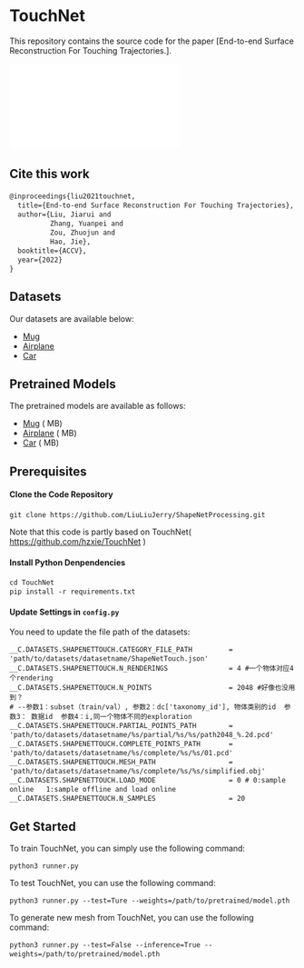 # TouchNet

This repository contains the source code for the paper [End-to-end Surface Reconstruction For Touching Trajectories.].

![Overview](./images/framework-network.pdf)

## Cite this work

```
@inproceedings{liu2021touchnet,
  title={End-to-end Surface Reconstruction For Touching Trajectories},
  author={Liu, Jiarui and 
          Zhang, Yuanpei and 
          Zou, Zhuojun and 
          Hao, Jie},
  booktitle={ACCV},
  year={2022}
}
```

## Datasets

Our datasets are available below:

- [Mug]()
- [Airplane]()
- [Car]()

## Pretrained Models

The pretrained models are available as follows:

- [Mug]( ) ( MB)
- [Airplane]( ) ( MB)
- [Car]( ) ( MB)
## Prerequisites

#### Clone the Code Repository

```
git clone https://github.com/LiuLiuJerry/ShapeNetProcessing.git 
```
Note that this code is partly based on TouchNet( https://github.com/hzxie/TouchNet )

#### Install Python Denpendencies

```
cd TouchNet
pip install -r requirements.txt
```

#### Update Settings in `config.py`

You need to update the file path of the datasets:

```
__C.DATASETS.SHAPENETTOUCH.CATEGORY_FILE_PATH         = 'path/to/datasets/datasetname/ShapeNetTouch.json'
__C.DATASETS.SHAPENETTOUCH.N_RENDERINGS               = 4 #一个物体对应4个rendering
__C.DATASETS.SHAPENETTOUCH.N_POINTS                   = 2048 #好像也没用到？
# --参数1：subset（train/val）, 参数2：dc['taxonomy_id'], 物体类别的id  参数3： 数据id  参数4：i,同一个物体不同的exploration
__C.DATASETS.SHAPENETTOUCH.PARTIAL_POINTS_PATH        = 'path/to/datasets/datasetname/%s/partial/%s/%s/path2048_%.2d.pcd'
__C.DATASETS.SHAPENETTOUCH.COMPLETE_POINTS_PATH       = 'path/to/datasets/datasetname/%s/complete/%s/%s/01.pcd'
__C.DATASETS.SHAPENETTOUCH.MESH_PATH                  = 'path/to/datasets/datasetname/%s/complete/%s/%s/simplified.obj' 
__C.DATASETS.SHAPENETTOUCH.LOAD_MODE                  = 0 # 0:sample online   1:sample offline and load online
__C.DATASETS.SHAPENETTOUCH.N_SAMPLES                  = 20

```

## Get Started

To train TouchNet, you can simply use the following command:

```
python3 runner.py
```

To test TouchNet, you can use the following command:

```
python3 runner.py --test=Ture --weights=/path/to/pretrained/model.pth
```

To generate new mesh from TouchNet, you can use the following command:
```
python3 runner.py --test=False --inference=True --weights=/path/to/pretrained/model.pth
```

